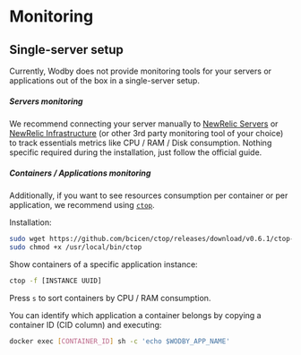 # Monitoring

## Single-server setup

Currently, Wodby does not provide monitoring tools for your servers or applications out of the box in a single-server setup. 

##### Servers monitoring

We recommend connecting your server manually to [NewRelic Servers](https://docs.newrelic.com/docs/servers) or [NewRelic Infrastructure](https://newrelic.com/infrastructure) (or other 3rd party monitoring tool of your choice) to track essentials metrics like CPU / RAM / Disk consumption. Nothing specific required during the installation, just follow the official guide.

##### Containers / Applications monitoring

Additionally, if you want to see resources consumption per container or per application, we recommend using  [`ctop`](https://github.com/bcicen/ctop). 

Installation:
```bash
sudo wget https://github.com/bcicen/ctop/releases/download/v0.6.1/ctop-0.6.1-linux-amd64 -O /usr/local/bin/ctop
sudo chmod +x /usr/local/bin/ctop
```

Show containers of a specific application instance:
```bash
ctop -f [INSTANCE UUID]
``` 

Press `s` to sort containers by CPU / RAM consumption. 

You can identify which application a container belongs by copying a container ID (CID column) and executing:

```bash
docker exec [CONTAINER_ID] sh -c 'echo $WODBY_APP_NAME'
```